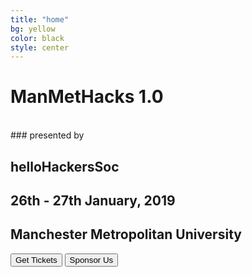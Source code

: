 ```yaml
---
title: "home"
bg: yellow
color: black
style: center
---
```



<h1 class = "title"> ManMetHacks 1.0  </h1>
<br>
### presented by

## helloHackersSoc

## 26th - 27th January, 2019

## Manchester Metropolitan University


<button class="button tickets" name="button" onclick=" window.open('https://www.eventbrite.co.uk/','_blank')">Get Tickets</button>
<button class="button tickets" name="sponsor" onclick=" window.open('https://drive.google.com/open?id=1qYOHaf2LY70ZLt0cYLl6iw4j_CoxszUi','_blank')">Sponsor Us</button>
